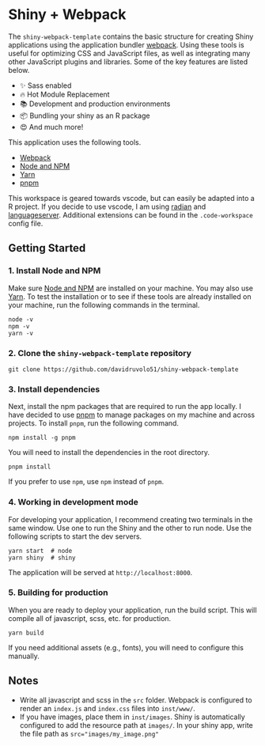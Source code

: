 # Shiny + Webpack

The `shiny-webpack-template` contains the basic structure for creating Shiny applications using the application bundler [webpack](https://webpack.js.org). Using these tools is useful for optimizing CSS and JavaScript files, as well as integrating many other JavaScript plugins and libraries. Some of the key features are listed below.

- ✨ Sass enabled
- 🔥 Hot Module Replacement
- 📚 Development and production environments
- 📦 Bundling your shiny as an R package
- 😍 And much more!

This application uses the following tools.

- [Webpack](https://webpack.js.org)
- [Node and NPM](https://nodejs.org/en/)
- [Yarn](https://yarnpkg.com/en/)
- [pnpm](https://github.com/pnpm/pnpm)

This workspace is geared towards vscode, but can easily be adapted into a R project. If you decide to use vscode, I am using [radian](https://github.com/randy3k/radian) and [languageserver](https://github.com/REditorSupport/languageserver). Additional extensions can be found in the `.code-workspace` config file.

## Getting Started

### 1. Install Node and NPM

Make sure [Node and NPM](https://nodejs.org/en/) are installed on your machine. You may also use [Yarn](https://yarnpkg.com/en/). To test the installation or to see if these tools are already installed on your machine, run the following commands in the terminal.

```shell
node -v
npm -v
yarn -v
```

### 2. Clone the `shiny-webpack-template` repository

```shell
git clone https://github.com/davidruvolo51/shiny-webpack-template
```

### 3. Install dependencies

Next, install the npm packages that are required to run the app locally. I have decided to use [pnpm](https://github.com/pnpm/pnpm) to manage packages on my machine and across projects. To install `pnpm`, run the following command.

```shell
npm install -g pnpm
```

You will need to install the dependencies in the root directory.

```shell
pnpm install
```

If you prefer to use `npm`, use `npm` instead of `pnpm`.

### 4. Working in development mode

For developing your application, I recommend creating two terminals in the same window. Use one to run the Shiny and the other to run node. Use the following scripts to start the dev servers.

```shell
yarn start  # node
yarn shiny  # shiny
```

The application will be served at `http://localhost:8000`.

### 5. Building for production

When you are ready to deploy your application, run the build script. This will compile all of javascript, scss, etc. for production.

```shell
yarn build
```

If you need additional assets (e.g., fonts), you will need to configure this manually.

## Notes

- Write all javascript and scss in the `src` folder. Webpack is configured to render an `index.js` and `index.css` files into `inst/www/`.
- If you have images, place them in `inst/images`. Shiny is automatically configured to add the resource path at `images/`. In your shiny app, write the file path as `src="images/my_image.png"`

